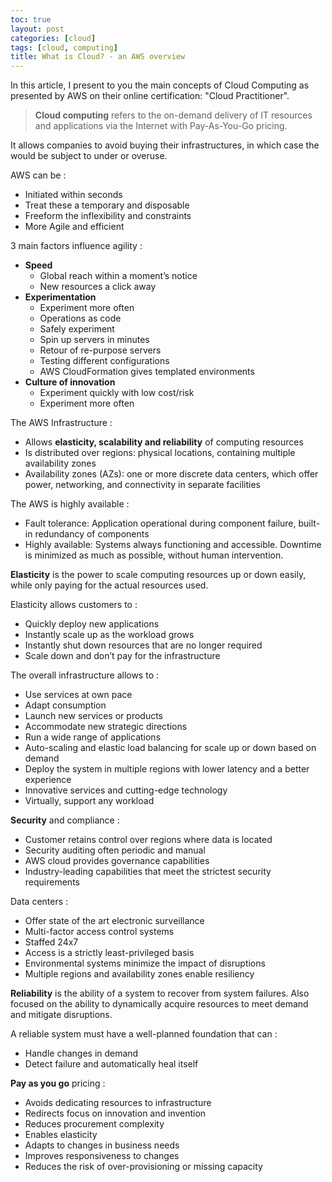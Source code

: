 ```yaml
---
toc: true
layout: post
categories: [cloud]
tags: [cloud, computing]
title: What is Cloud? - an AWS overview
---
```



In this article, I present to you the main concepts of Cloud Computing as presented by AWS on their online certification: "Cloud Practitioner".

> **Cloud computing**  refers to the on-demand delivery of IT resources and applications via the Internet with Pay-As-You-Go pricing. 

It allows companies to avoid buying their infrastructures, in which case the would be subject to under or overuse. 

AWS can be :
- Initiated within seconds
- Treat these a temporary and disposable 
- Freeform the inflexibility and constraints
- More Agile and efficient

3 main factors influence agility :
- **Speed**
    -  Global reach within a moment’s notice
    - New resources a click away
- **Experimentation**
    - Experiment more often
    - Operations as code
    - Safely experiment
    - Spin up servers in minutes
    - Retour of re-purpose servers
    - Testing different configurations
    - AWS CloudFormation gives templated environments
- **Culture of innovation**
    - Experiment quickly with low cost/risk
    - Experiment more often

The AWS Infrastructure :
- Allows **elasticity, scalability and reliability** of computing resources
- Is distributed over regions: physical locations, containing multiple availability zones
- Availability zones (AZs): one or more discrete data centers, which offer power, networking, and connectivity in separate facilities

The AWS is highly available :
- Fault tolerance: Application operational during component failure, built-in redundancy of components
- Highly available: Systems always functioning and accessible. Downtime is minimized as much as possible, without human intervention. 

**Elasticity** is the power to scale computing resources up or down easily, while only paying for the actual resources used.

Elasticity allows customers to :
- Quickly deploy new applications
- Instantly scale up as the workload grows
- Instantly shut down resources that are no longer required
- Scale down and don’t pay for the infrastructure 

The overall infrastructure allows to :
- Use services at own pace
- Adapt consumption
- Launch new services or products
- Accommodate new strategic directions
- Run a wide range of applications
- Auto-scaling and elastic load balancing for scale up or down based on demand
- Deploy the system in multiple regions with lower latency and a better experience
- Innovative services and cutting-edge technology
- Virtually, support any workload

**Security** and compliance :
- Customer retains control over regions where data is located
- Security auditing often periodic and manual
- AWS cloud provides governance capabilities
- Industry-leading capabilities that meet the strictest security requirements

Data centers :
- Offer state of the art electronic surveillance
- Multi-factor access control systems
- Staffed 24x7
- Access is a strictly least-privileged basis 
- Environmental systems minimize the impact of disruptions
- Multiple regions and availability zones enable resiliency

**Reliability** is the ability of a system to recover from system failures. Also focused on the ability to dynamically acquire resources to meet demand and mitigate disruptions. 

A reliable system must have a well-planned foundation that can :
- Handle changes in demand
- Detect failure and automatically heal itself

**Pay as you go** pricing :
- Avoids dedicating resources to infrastructure
- Redirects focus on innovation and invention
- Reduces procurement complexity
- Enables elasticity
- Adapts to changes in business needs
- Improves responsiveness to changes
- Reduces the risk of over-provisioning or missing capacity